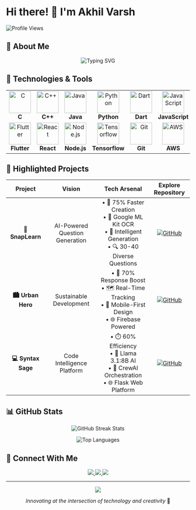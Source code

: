# Hi there! 👋 I'm Akhil Varsh
![Profile Views](https://komarev.com/ghpvc/?username=akhil-varsh&color=blueviolet)


## 🧢 About Me

<div align="center">
  <img src="https://readme-typing-svg.demolab.com?font=Fira+Code&pause=1000&color=6E41C0&center=true&vCenter=true&width=600&lines=B.Tech+CSE+(Data+Science)+Student;Cloud+Computing+Enthusiast;Mobile+App+Developer;AI+Explorer;Machine+Learning+Enthusiast" alt="Typing SVG" />
</div>

## 🔧 Technologies & Tools

<div align="center"> <table> <tr> <td align="center"><img src="https://skillicons.dev/icons?i=c" alt="C" width="60"/><br/><strong>C</strong></td> <td align="center"><img src="https://skillicons.dev/icons?i=cpp" alt="C++" width="60"/><br/><strong>C++</strong></td> <td align="center"><img src="https://skillicons.dev/icons?i=java" alt="Java" width="60"/><br/><strong>Java</strong></td> <td align="center"><img src="https://skillicons.dev/icons?i=python" alt="Python" width="60"/><br/><strong>Python</strong></td> <td align="center"><img src="https://skillicons.dev/icons?i=dart" alt="Dart" width="60"/><br/><strong>Dart</strong></td> <td align="center"><img src="https://skillicons.dev/icons?i=js" alt="JavaScript" width="60"/><br/><strong>JavaScript</strong></td>  <td align="center"><img src="https://skillicons.dev/icons?i=mysql" alt="MySQL" width="60"/><br/><strong>MySQL</strong></td> </tr> <tr> <td align="center"><img src="https://skillicons.dev/icons?i=flutter" alt="Flutter" width="60"/><br/><strong>Flutter</strong></td> <td align="center"><img src="https://skillicons.dev/icons?i=react" alt="React" width="60"/><br/><strong>React</strong></td> <td align="center"><img src="https://skillicons.dev/icons?i=nodejs" alt="Node.js" width="60"/><br/><strong>Node.js</strong></td> </td> <td align="center"><img src="https://skillicons.dev/icons?i=tensorflow" alt="Tensorflow" width="60"/><br/><strong>Tensorflow</strong></td> <td align="center"><img src="https://skillicons.dev/icons?i=git" alt="Git" width="60"/><br/><strong>Git</strong>  <td align="center"><img src="https://skillicons.dev/icons?i=aws" alt="AWS" width="60"/><br/><strong>AWS</strong></td> <td align="center"><img src="https://skillicons.dev/icons?i=gcp" alt="GCP" width="60"/><br/><strong>GCP</strong></td>  </tr> </table> </div>

## 🚀 Highlighted Projects


| Project | Vision | Tech Arsenal | Explore Repository |
|:--:|:--:|:--:| :--: |
| **🔬 SnapLearn** | AI-Powered Question Generation | • 🚀 75% Faster Creation<br>• 📸 Google ML Kit OCR<br>• 🧠 Intelligent Generation<br>• 🔍 30-40 Diverse Questions | [![GitHub](https://img.shields.io/badge/GitHub-View%20Project-black?style=for-the-badge&logo=github)](https://github.com/akhil-varsh/SnapLearn) | 
| **🏙️ Urban Hero** | Sustainable Development | • 🔄 70% Response Boost<br>• 🗺️ Real-Time Tracking<br>• 📱 Mobile-First Design<br>• 🌐 Firebase Powered | [![GitHub](https://img.shields.io/badge/GitHub-View%20Project-black?style=for-the-badge&logo=github)](https://github.com/akhil-varsh/UrbanHero) | 
| **💻 Syntax Sage** | Code Intelligence Platform | • ⏱️ 60% Efficiency<br>• 🧠 Llama 3.1:8B AI<br>• 🤝 CrewAI Orchestration<br>• 🌐 Flask Web Platform | [![GitHub](https://img.shields.io/badge/GitHub-View%20Project-black?style=for-the-badge&logo=github)](https://github.com/akhil-varsh/SyntaxSage) | 



## 📊 GitHub Stats
<div align="center">
  
![GitHub Streak Stats](https://github-readme-streak-stats.herokuapp.com/?user=akhil-varsh&theme=dark&background=1a0b2e&border=8A4FFF&stroke=8A4FFF&ring=8A4FFF&fire=8A4FFF&currStreakNum=FFFFFF&sideNums=FFFFFF&currStreakLabel=FFFFFF&sideLabels=FFFFFF&dates=FFFFFF) 


![Top Languages](https://github-readme-stats.vercel.app/api/top-langs/?username=akhil-varsh&layout=compact&theme=dark&bg_color=1a0b2e&title_color=8A4FFF&text_color=FFFFFF)
</div>


## 🤝 Connect With Me

<p align="center">
  <a href="https://www.linkedin.com/in/pettem-akhil-varsh-4ba049285">
    <img src="https://img.shields.io/badge/LinkedIn-blue?style=for-the-badge&logo=linkedin&logoColor=white" />
  </a>
  <a href="mailto:akvarsh1013@gmail.com">
    <img src="https://img.shields.io/badge/Email-D14836?style=for-the-badge&logo=gmail&logoColor=white" />
  </a>
  <a href="https://github.com/akhil-varsh">
    <img src="https://img.shields.io/badge/GitHub-black?style=for-the-badge&logo=github&logoColor=white" />
  </a>
</p>



---

<div align="center">
  <img src="https://capsule-render.vercel.app/api?type=waving&color=gradient&height=80&section=footer"/>
  
  *Innovating at the intersection of technology and creativity* 🚀
</div>
